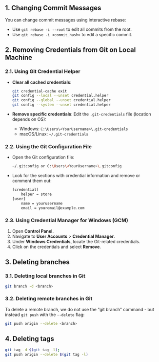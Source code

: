 ## 1. Changing Commit Messages

You can change commit messages using interactive rebase:

- Use `git rebase -i --root` to edit all commits from the root.
- Use `git rebase -i <commit_hash>` to edit a specific commit.

## 2. Removing Credentials from Git on Local Machine

### 2.1. Using Git Credential Helper

- **Clear all cached credentials**:

  ```sh
  git credential-cache exit
  git config --local --unset credential.helper
  git config --global --unset credential.helper
  git config --system --unset credential.helper
  ```

- **Remove specific credentials**: Edit the `.git-credentials` file (location depends on OS):
  - Windows: `C:\Users\<YourUsername>\.git-credentials`
  - macOS/Linux: `~/.git-credentials`

### 2.2. Using the Git Configuration File

- Open the Git configuration file:

  ```sh
  ~/.gitconfig or C:\Users\<YourUsername>\.gitconfig
  ```

- Look for the sections with credential information and remove or comment them out:

  ```sh
  [credential]
      helper = store
  [user]
      name = yourusername
      email = youremail@example.com
  ```

### 2.3. Using Credential Manager for Windows (GCM)

1. Open **Control Panel**.
2. Navigate to **User Accounts** > **Credential Manager**.
3. Under **Windows Credentials**, locate the Git-related credentials.
4. Click on the credentials and select **Remove**.

## 3. Deleting branches

### 3.1. Deleting local branches in Git

```sh
git branch -d <branch>
```

### 3.2. Deleting remote branches in Git

To delete a remote branch, we do not use the "git branch" command - but instead `git push` with the `--delete` flag:

```sh
git push origin --delete <branch>
```
## 4. Deleting tags

```sh
git tag -d $(git tag -l);
git push origin --delete $(git tag -l)
``` 
